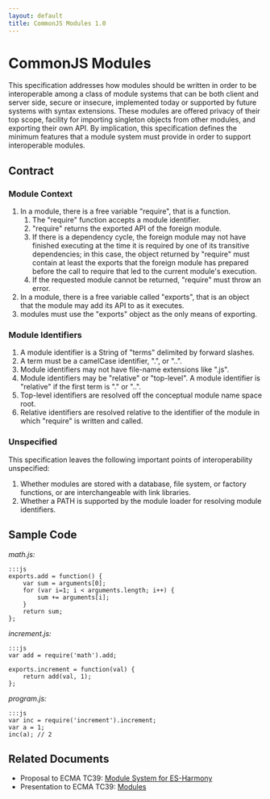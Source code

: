 ```yaml
---
layout: default
title: CommonJS Modules 1.0
---
```


CommonJS Modules
================

This specification addresses how modules should be written in order to be interoperable among a class of module systems that can be both client and server side, secure or insecure, implemented today or supported by future systems with syntax extensions.  These modules are offered privacy of their top scope, facility for importing singleton objects from other modules, and exporting their own API.  By implication, this specification defines the minimum features that a module system must provide in order to support interoperable modules.

Contract
--------

### Module Context ###

1. In a module, there is a free variable "require", that is a function.
    1. The "require" function accepts a module identifier.
    2. "require" returns the exported API of the foreign module.
    3. If there is a dependency cycle, the foreign module may not have finished executing at the time it is required by one of its transitive dependencies; in this case, the object returned by "require" must contain at least the exports that the foreign module has prepared before the call to require that led to the current module's execution.
    4. If the requested module cannot be returned, "require" must throw an error.
2. In a module, there is a free variable called "exports", that is an object that the module may add its API to as it executes.
3. modules must use the "exports" object as the only means of exporting.

### Module Identifiers ###

1. A module identifier is a String of "terms" delimited by forward slashes.
2. A term must be a camelCase identifier, ".", or "..".
3. Module identifiers may not have file-name extensions like ".js".
4. Module identifiers may be "relative" or "top-level".  A module identifier is "relative" if the first term is "." or "..".
5. Top-level identifiers are resolved off the conceptual module name space root.
6. Relative identifiers are resolved relative to the identifier of the module in which "require" is written and called.

### Unspecified ###

This specification leaves the following important points of interoperability unspecified:

1. Whether modules are stored with a database, file system, or factory functions, or are interchangeable with link libraries.
2. Whether a PATH is supported by the module loader for resolving module identifiers.

Sample Code
-----------

*math.js:*

    :::js
    exports.add = function() {
        var sum = arguments[0];
        for (var i=1; i < arguments.length; i++) {
            sum += arguments[i];
        }
        return sum;
    };

*increment.js:*
    
    :::js
    var add = require('math').add;
    
    exports.increment = function(val) {
        return add(val, 1);
    };

*program.js:*

    :::js
    var inc = require('increment').increment;
    var a = 1;
    inc(a); // 2

Related Documents
-----------------

* Proposal to ECMA TC39: [Module System for ES-Harmony](http://docs.google.com/Doc?id=dfgxb7gk_34gpk37z9v&hl=en)
* Presentation to ECMA TC39: [Modules](http://docs.google.com/Presentation?docid=dcd8d5dk_0cs639jg8&hl=en)
